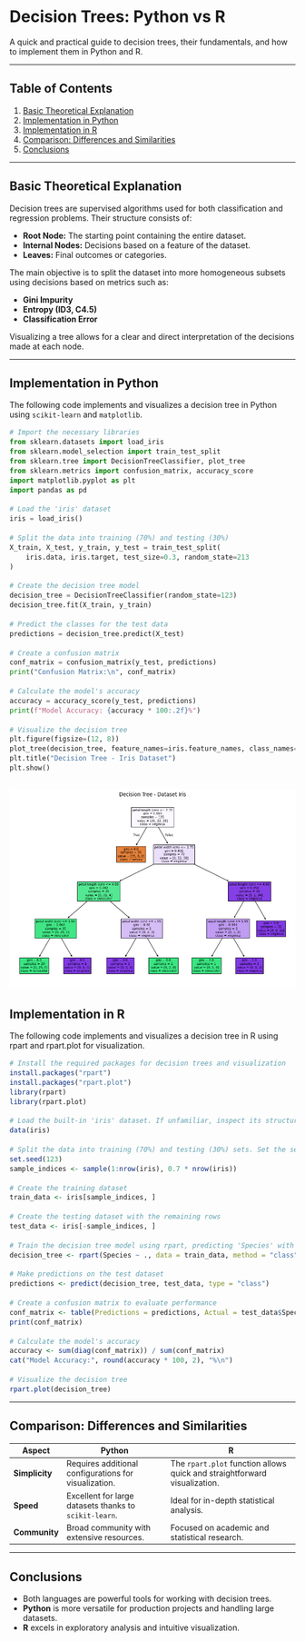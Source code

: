 # Decision Trees: Python vs R

A quick and practical guide to decision trees, their fundamentals, and how to implement them in Python and R.

---

## Table of Contents

1. [Basic Theoretical Explanation](#basic-theoretical-explanation)
2. [Implementation in Python](#implementation-in-python)
3. [Implementation in R](#implementation-in-r)
4. [Comparison: Differences and Similarities](#comparison-differences-and-similarities)
5. [Conclusions](#conclusions)

---

## Basic Theoretical Explanation

Decision trees are supervised algorithms used for both classification and regression problems. Their structure consists of:

- **Root Node:** The starting point containing the entire dataset.
- **Internal Nodes:** Decisions based on a feature of the dataset.
- **Leaves:** Final outcomes or categories.

The main objective is to split the dataset into more homogeneous subsets using decisions based on metrics such as:

- **Gini Impurity**
- **Entropy (ID3, C4.5)**
- **Classification Error**

Visualizing a tree allows for a clear and direct interpretation of the decisions made at each node.

---

## Implementation in Python

The following code implements and visualizes a decision tree in Python using `scikit-learn` and `matplotlib`.

```python
# Import the necessary libraries
from sklearn.datasets import load_iris
from sklearn.model_selection import train_test_split
from sklearn.tree import DecisionTreeClassifier, plot_tree
from sklearn.metrics import confusion_matrix, accuracy_score
import matplotlib.pyplot as plt
import pandas as pd

# Load the 'iris' dataset
iris = load_iris()

# Split the data into training (70%) and testing (30%)
X_train, X_test, y_train, y_test = train_test_split(
    iris.data, iris.target, test_size=0.3, random_state=213
)

# Create the decision tree model
decision_tree = DecisionTreeClassifier(random_state=123)
decision_tree.fit(X_train, y_train)

# Predict the classes for the test data
predictions = decision_tree.predict(X_test)

# Create a confusion matrix
conf_matrix = confusion_matrix(y_test, predictions)
print("Confusion Matrix:\n", conf_matrix)

# Calculate the model's accuracy
accuracy = accuracy_score(y_test, predictions)
print(f"Model Accuracy: {accuracy * 100:.2f}%")

# Visualize the decision tree
plt.figure(figsize=(12, 8))
plot_tree(decision_tree, feature_names=iris.feature_names, class_names=iris.target_names, filled=True)
plt.title("Decision Tree - Iris Dataset")
plt.show()
```
![Decision Tree Visualization](DecisionTreePython.png)
---

## Implementation in R
The following code implements and visualizes a decision tree in R using rpart and rpart.plot for visualization.
```R
# Install the required packages for decision trees and visualization
install.packages("rpart")
install.packages("rpart.plot")
library(rpart)
library(rpart.plot)

# Load the built-in 'iris' dataset. If unfamiliar, inspect its structure and columns first.
data(iris)

# Split the data into training (70%) and testing (30%) sets. Set the seed to 123 for reproducibility.
set.seed(123)
sample_indices <- sample(1:nrow(iris), 0.7 * nrow(iris))

# Create the training dataset
train_data <- iris[sample_indices, ]

# Create the testing dataset with the remaining rows
test_data <- iris[-sample_indices, ]

# Train the decision tree model using rpart, predicting 'Species' with all features
decision_tree <- rpart(Species ~ ., data = train_data, method = "class")

# Make predictions on the test dataset
predictions <- predict(decision_tree, test_data, type = "class")

# Create a confusion matrix to evaluate performance
conf_matrix <- table(Predictions = predictions, Actual = test_data$Species)
print(conf_matrix)

# Calculate the model's accuracy
accuracy <- sum(diag(conf_matrix)) / sum(conf_matrix)
cat("Model Accuracy:", round(accuracy * 100, 2), "%\n")

# Visualize the decision tree
rpart.plot(decision_tree)
```

---
## Comparison: Differences and Similarities

| Aspect         | Python                                                              | R                                                              |
|----------------|---------------------------------------------------------------------|----------------------------------------------------------------|
| **Simplicity** | Requires additional configurations for visualization.              | The `rpart.plot` function allows quick and straightforward visualization. |
| **Speed**      | Excellent for large datasets thanks to `scikit-learn`.             | Ideal for in-depth statistical analysis.                      |
| **Community**  | Broad community with extensive resources.                          | Focused on academic and statistical research.                 |

---

## Conclusions

- Both languages are powerful tools for working with decision trees.
- **Python** is more versatile for production projects and handling large datasets.
- **R** excels in exploratory analysis and intuitive visualization.

